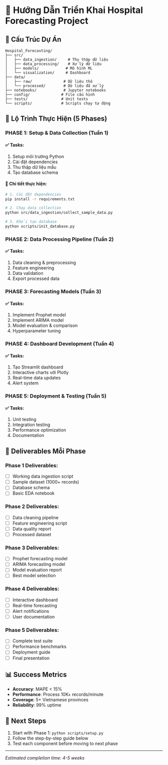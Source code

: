 # 🚀 Hướng Dẫn Triển Khai Hospital Forecasting Project

## 📁 Cấu Trúc Dự Án
```
Hospital_Forecasting/
├── src/
│   ├── data_ingestion/     # Thu thập dữ liệu
│   ├── data_processing/    # Xử lý dữ liệu
│   ├── models/            # Mô hình ML
│   └── visualization/     # Dashboard
├── data/
│   ├── raw/              # Dữ liệu thô
│   └── processed/        # Dữ liệu đã xử lý
├── notebooks/            # Jupyter notebooks
├── config/              # File cấu hình
├── tests/               # Unit tests
└── scripts/             # Scripts chạy tự động
```

## 🔄 Lộ Trình Thực Hiện (5 Phases)

### **PHASE 1: Setup & Data Collection (Tuần 1)**
#### ✅ Tasks:
1. Setup môi trường Python
2. Cài đặt dependencies
3. Thu thập dữ liệu mẫu
4. Tạo database schema

#### 📝 Chi tiết thực hiện:
```bash
# 1. Cài đặt dependencies
pip install -r requirements.txt

# 2. Chạy data collection
python src/data_ingestion/collect_sample_data.py

# 3. Khởi tạo database
python scripts/init_database.py
```

### **PHASE 2: Data Processing Pipeline (Tuần 2)**
#### ✅ Tasks:
1. Data cleaning & preprocessing
2. Feature engineering
3. Data validation
4. Export processed data

### **PHASE 3: Forecasting Models (Tuần 3)**
#### ✅ Tasks:
1. Implement Prophet model
2. Implement ARIMA model
3. Model evaluation & comparison
4. Hyperparameter tuning

### **PHASE 4: Dashboard Development (Tuần 4)**
#### ✅ Tasks:
1. Tạo Streamlit dashboard
2. Interactive charts với Plotly
3. Real-time data updates
4. Alert system

### **PHASE 5: Deployment & Testing (Tuần 5)**
#### ✅ Tasks:
1. Unit testing
2. Integration testing
3. Performance optimization
4. Documentation

## 🎯 Deliverables Mỗi Phase

### Phase 1 Deliverables:
- [ ] Working data ingestion script
- [ ] Sample dataset (1000+ records)
- [ ] Database schema
- [ ] Basic EDA notebook

### Phase 2 Deliverables:
- [ ] Data cleaning pipeline
- [ ] Feature engineering script
- [ ] Data quality report
- [ ] Processed dataset

### Phase 3 Deliverables:
- [ ] Prophet forecasting model
- [ ] ARIMA forecasting model
- [ ] Model evaluation report
- [ ] Best model selection

### Phase 4 Deliverables:
- [ ] Interactive dashboard
- [ ] Real-time forecasting
- [ ] Alert notifications
- [ ] User documentation

### Phase 5 Deliverables:
- [ ] Complete test suite
- [ ] Performance benchmarks
- [ ] Deployment guide
- [ ] Final presentation

## 📊 Success Metrics
- **Accuracy**: MAPE < 15%
- **Performance**: Process 10K+ records/minute
- **Coverage**: 5+ Vietnamese provinces
- **Reliability**: 99% uptime

## 🔗 Next Steps
1. Start with Phase 1: `python scripts/setup.py`
2. Follow the step-by-step guide below
3. Test each component before moving to next phase

---
*Estimated completion time: 4-5 weeks*